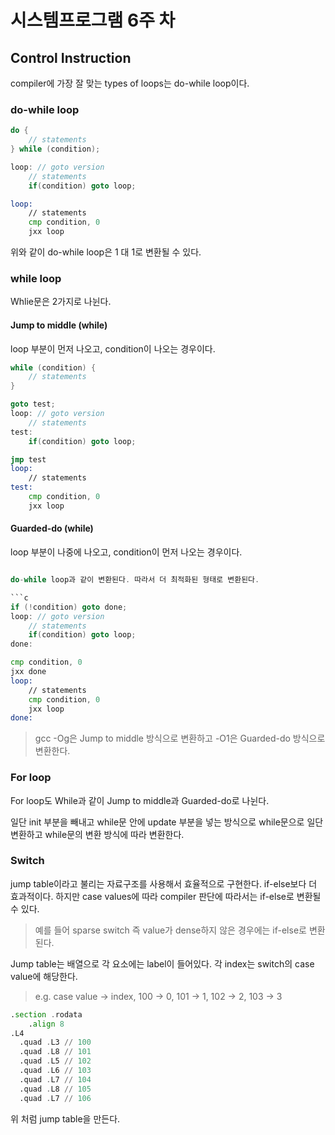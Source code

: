 # 시스템프로그램 6주 차

## Control Instruction

compiler에 가장 잘 맞는 types of loops는 do-while loop이다.

### do-while loop

```c
do {
    // statements
} while (condition);
```

```c
loop: // goto version
    // statements
    if(condition) goto loop;
```

```asm
loop:
    // statements
    cmp condition, 0
    jxx loop
```

위와 같이 do-while loop은 1 대 1로 변환될 수 있다.

### while loop

Whlie문은 2가지로 나뉜다.

#### Jump to middle (while)

loop 부분이 먼저 나오고, condition이 나오는 경우이다.

```c
while (condition) {
    // statements
}
```

```c
goto test;
loop: // goto version
    // statements
test:
    if(condition) goto loop;
```

```asm
jmp test
loop:
    // statements
test:
    cmp condition, 0
    jxx loop
```

#### Guarded-do (while)

loop 부분이 나중에 나오고, condition이 먼저 나오는 경우이다.

```c

do-while loop과 같이 변환된다. 따라서 더 최적화된 형태로 변환된다.

```c
if (!condition) goto done;
loop: // goto version
    // statements
    if(condition) goto loop;
done:
```

```asm
cmp condition, 0
jxx done
loop:
    // statements
    cmp condition, 0
    jxx loop
done:
```

> gcc -Og은 Jump to middle 방식으로 변환하고 -O1은 Guarded-do 방식으로 변환한다.

### For loop

For loop도 While과 같이 Jump to middle과 Guarded-do로 나뉜다.

일단 init 부분을 빼내고 while문 안에 update 부분을 넣는 방식으로 while문으로 일단 변환하고 while문의 변환 방식에 따라 변환한다.

### Switch

jump table이라고 불리는 자료구조를 사용해서 효율적으로 구현한다. if-else보다 더 효과적이다. 하지만 case values에 따라 compiler 판단에 따라서는 if-else로 변환될 수 있다.

> 예를 들어 sparse switch 즉 value가 dense하지 않은 경우에는 if-else로 변환된다.

Jump table는 배열으로 각 요소에는 label이 들어있다. 각 index는 switch의 case value에 해당한다.

> e.g. case value -> index, 100 -> 0, 101 -> 1, 102 -> 2, 103 -> 3

```asm
.section .rodata
    .align 8
.L4
  .quad .L3 // 100
  .quad .L8 // 101
  .quad .L5 // 102
  .quad .L6 // 103
  .quad .L7 // 104
  .quad .L8 // 105
  .quad .L7 // 106
```

위 처럼 jump table을 만든다.
